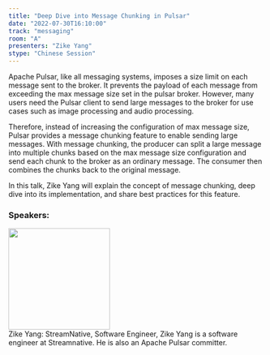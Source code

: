 ```yaml
---
title: "Deep Dive into Message Chunking in Pulsar"
date: "2022-07-30T16:10:00"
track: "messaging"
room: "A"
presenters: "Zike Yang"
stype: "Chinese Session"
---
```

Apache Pulsar, like all messaging systems, imposes a size limit on each message sent to the broker. It prevents the payload of each message from exceeding the max message size set in the pulsar broker. However, many users need the Pulsar client to send large messages to the broker for use cases such as image processing and audio processing. 

Therefore, instead of increasing the configuration of max message size, Pulsar provides a message chunking feature to enable sending large messages. With message chunking, the producer can split a large message into multiple chunks based on the max message size configuration and send each chunk to the broker as an ordinary message. The consumer then combines the chunks back to the original message.

In this talk, Zike Yang will explain the concept of message chunking, deep dive into its implementation, and share best practices for this feature.
 ### Speakers: 
 <img src="images/speaker/1156.png" width="200" /><br>Zike Yang: StreamNative, Software Engineer, Zike Yang is a software engineer at Streamnative. He is also an Apache Pulsar committer.

 
